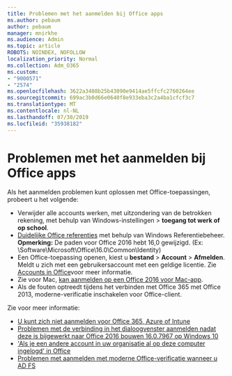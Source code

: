 ```yaml
---
title: Problemen met het aanmelden bij Office apps
ms.author: pebaum
author: pebaum
manager: mnirkhe
ms.audience: Admin
ms.topic: article
ROBOTS: NOINDEX, NOFOLLOW
localization_priority: Normal
ms.collection: Adm_O365
ms.custom:
- "9000571"
- "2574"
ms.openlocfilehash: 3622a3408b25b43090e9414ae5ffcfc2760264ee
ms.sourcegitcommit: 699ac3b0d66e0640f8e933eba3c2a4ba1cfcf3c7
ms.translationtype: MT
ms.contentlocale: nl-NL
ms.lasthandoff: 07/30/2019
ms.locfileid: "35938182"
---
```

# <a name="issues-signing-in-to-office-apps"></a>Problemen met het aanmelden bij Office apps

Als het aanmelden problemen kunt oplossen met Office-toepassingen, probeert u het volgende:

- Verwijder alle accounts werken, met uitzondering van de betrokken rekening, met behulp van Windows-instellingen > **toegang tot werk of op school**.
- [Duidelijke Office referenties](https://docs.microsoft.com/office/troubleshoot/error-messages/another-account-already-signed-in#step-3-clear-cached-credentials-on-the-computer) met behulp van Windows Referentiebeheer.<br/>
    **Opmerking:** De paden voor Office 2016 hebt 16,0 gewijzigd. (Ex: \Software\Microsoft\Office\16.0\Common\Identity\)
- Een Office-toepassing openen, kiest u **bestand** > **Account** > **Afmelden**. Meldt u zich met een gebruikersaccount met een geldige licentie. Zie [Accounts in Office](https://support.office.com/article/accounts-in-office-628ea040-f265-49de-b986-be09c3ebf8a9)voor meer informatie.
- Zie voor Mac, [kan aanmelden op een Office 2016 voor Mac-app](https://docs.microsoft.com/office365/troubleshoot/authentication/sign-in-to-office-2016-for-mac-fail).
- Als de fouten optreedt tijdens het verbinden met Office 365 met Office 2013, moderne-verificatie inschakelen voor Office-client.

Zie voor meer informatie:
- [U kunt zich niet aanmelden voor Office 365, Azure of Intune](https://docs.microsoft.com/office365/troubleshoot/authentication/sign-in-to-office-365-azure-intune)
- [Problemen met de verbinding in het dialoogvenster aanmelden nadat deze is bijgewerkt naar Office 2016 bouwen 16.0.7967 op Windows 10](https://docs.microsoft.com/office365/troubleshoot/administration/connection-issue-when-sign-in-office-2016)
- ['Als je een andere account in uw organisatie al op deze computer ingelogd' in Office](https://docs.microsoft.com/office/troubleshoot/error-messages/another-account-already-signed-in)
- [Problemen met aanmelden met moderne Office-verificatie wanneer u AD FS](https://docs.microsoft.com/office365/troubleshoot/authentication/sign-in-issue-with-modern-auth)